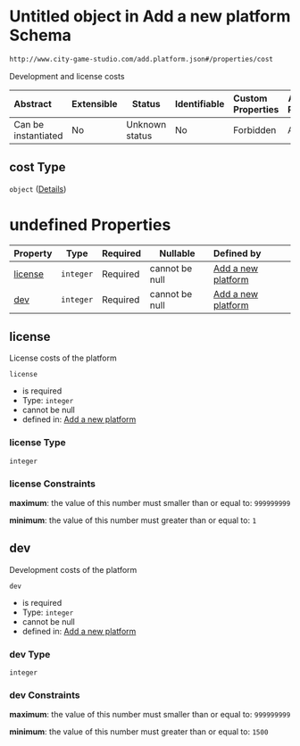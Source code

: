 # Untitled object in Add a new platform Schema

```txt
http://www.city-game-studio.com/add.platform.json#/properties/cost
```

Development and license costs


| Abstract            | Extensible | Status         | Identifiable | Custom Properties | Additional Properties | Access Restrictions | Defined In                                                                           |
| :------------------ | ---------- | -------------- | ------------ | :---------------- | --------------------- | ------------------- | ------------------------------------------------------------------------------------ |
| Can be instantiated | No         | Unknown status | No           | Forbidden         | Allowed               | none                | [add-platform.schema.json\*](../out/add-platform.schema.json "open original schema") |

## cost Type

`object` ([Details](add-platform-properties-cost.md))

# undefined Properties

| Property            | Type      | Required | Nullable       | Defined by                                                                                                                                                            |
| :------------------ | --------- | -------- | -------------- | :-------------------------------------------------------------------------------------------------------------------------------------------------------------------- |
| [license](#license) | `integer` | Required | cannot be null | [Add a new platform](add-platform-properties-cost-properties-license.md "http&#x3A;//www.city-game-studio.com/add.platform.json#/properties/cost/properties/license") |
| [dev](#dev)         | `integer` | Required | cannot be null | [Add a new platform](add-platform-properties-cost-properties-dev.md "http&#x3A;//www.city-game-studio.com/add.platform.json#/properties/cost/properties/dev")         |

## license

License costs of the platform


`license`

-   is required
-   Type: `integer`
-   cannot be null
-   defined in: [Add a new platform](add-platform-properties-cost-properties-license.md "http&#x3A;//www.city-game-studio.com/add.platform.json#/properties/cost/properties/license")

### license Type

`integer`

### license Constraints

**maximum**: the value of this number must smaller than or equal to: `999999999`

**minimum**: the value of this number must greater than or equal to: `1`

## dev

Development costs of the platform


`dev`

-   is required
-   Type: `integer`
-   cannot be null
-   defined in: [Add a new platform](add-platform-properties-cost-properties-dev.md "http&#x3A;//www.city-game-studio.com/add.platform.json#/properties/cost/properties/dev")

### dev Type

`integer`

### dev Constraints

**maximum**: the value of this number must smaller than or equal to: `999999999`

**minimum**: the value of this number must greater than or equal to: `1500`
